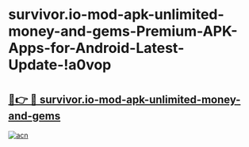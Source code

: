 # survivor.io-mod-apk-unlimited-money-and-gems-Premium-APK-Apps-for-Android-Latest-Update-!a0vop

# <h2><a href="https://ugq984.esa.edu.pl?title=survivor.io-mod-apk-unlimited-money-and-gems&ref=a0vop">🔗👉 🔴 survivor.io-mod-apk-unlimited-money-and-gems</a></h2>

[![acn](https://github.com/user-attachments/assets/0f9c940e-d8b0-45ae-aac7-cd30a18b3e1c)](https://ugq984.esa.edu.pl?title=survivor.io-mod-apk-unlimited-money-and-gems&ref=a0vop)

